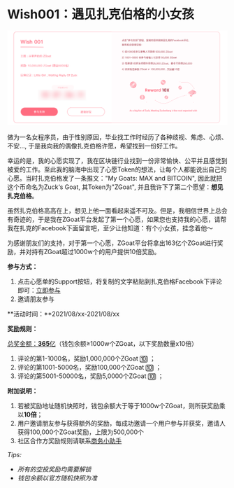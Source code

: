 # Wish001：遇见扎克伯格的小女孩



![](../../.gitbook/assets/wish001-zhong-wen-.png)

做为一名女程序员，由于性别原因，毕业找工作时经历了各种歧视、焦虑、心烦、不安..., 于是我向我的偶像扎克伯格许愿，希望找到一份好工作。

幸运的是，我的心愿实现了，我在区块链行业找到一份非常愉快、公平并且感觉到被爱的工作。至此我的脑海中出现了心愿Token的想法，让每个人都能说出自己的心愿。当时扎克伯格发了一条推文："My Goats: MAX and BITCOIN", 因此就把这个币命名为Zuck‘s Goat, 其Token为"ZGoat", 并且我许下了第二个愿望：**想见扎克伯格**。

虽然扎克伯格高高在上，想见上他一面看起来遥不可及。但是，我相信世界上总会有奇迹的，于是我在ZGoat平台发起了第一个心愿，如果您也支持我的心愿，请帮我在扎克的Facebook下面留言吧，至少让他知道：有个小女孩，挂念着他～

为感谢朋友们的支持，对于第一个心愿，ZGoat平台将拿出163亿个ZGoat进行奖励，并对持有ZGoat超过1000w个的用户提供10倍奖励。

**参与方式：**

1. 点击心愿单的Support按钮，将复制的文字粘贴到扎克伯格Facebook下评论即可：[立即参与](http://zgoat.org)
2. 邀请朋友参与

**活动时间：**2021/08/xx-2021/08/xx

**奖励规则：**

[总奖金额：**365**亿](https://zgoat.org)（钱包余额≥1000w个ZGoat，以下奖励数量x10倍）

1. 评论的第1-1000名，奖励1,000,000个ZGoat  🔟 ；
2. 评论的第1001-5000名，奖励100,000个ZGoat 🔟 ；
3. 评论的第5001-50000名，奖励5,0000个ZGoat 🔟 ；

**附加说明：**

1. 若被奖励地址随机快照时，钱包余额大于等于1000w个ZGoat，则所获奖励乘以**10倍**；
2. 用户邀请朋友参与获得额外的奖励，每成功邀请一个用户参与并获奖，邀请人获得100,000个ZGoat奖励，上限为500,000个
3. 社区合作方奖励规则请联系[商务小助手](../../qi-ta/lian-xi-wo-men.md)



_Tips:_ 

* _所有的空投奖励均需要解锁_
* _钱包余额以官方随机快照为准_



